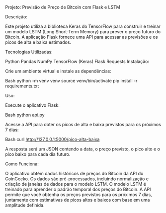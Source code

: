Projeto: Previsão de Preço de Bitcoin com Flask e LSTM

Descrição:

Este projeto utiliza a biblioteca Keras do TensorFlow para construir e treinar um modelo LSTM (Long Short-Term Memory) para prever o preço futuro do Bitcoin. A aplicação Flask fornece uma API para acessar as previsões e os picos de alta e baixa estimados.

Tecnologias Utilizadas:

Python
Pandas
NumPy
TensorFlow (Keras)
Flask
Requests
Instalação:

Crie um ambiente virtual e instale as dependências:

Bash
python -m venv venv
source venv/bin/activate
pip install -r requirements.txt

Uso:

Execute o aplicativo Flask:

Bash
python api.py

Acesse a API para obter os picos de alta e baixa previstos para os próximos 7 dias:

Bash
curl http://127.0.0.1:5000/pico-alta-baixa

A resposta será um JSON contendo a data, o preço previsto, o pico alto e o pico baixo para cada dia futuro.

Como Funciona:

O aplicativo obtém dados históricos de preços do Bitcoin da API do CoinGecko.
Os dados são pré-processados, incluindo normalização e criação de janelas de dados para o modelo LSTM.
O modelo LSTM é treinado para aprender o padrão temporal dos preços do Bitcoin.
A API permite que você obtenha os preços previstos para os próximos 7 dias, juntamente com estimativas de picos altos e baixos com base em uma amplitude definida.
